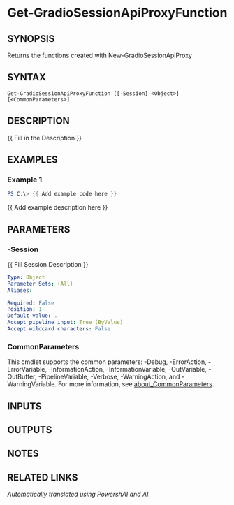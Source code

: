 ﻿---
external help file: powershai-help.xml
Module Name: powershai
online version:
schema: 2.0.0
---

# Get-GradioSessionApiProxyFunction

## SYNOPSIS
Returns the functions created with New-GradioSessionApiProxy

## SYNTAX

```
Get-GradioSessionApiProxyFunction [[-Session] <Object>] [<CommonParameters>]
```

## DESCRIPTION
{{ Fill in the Description }}

## EXAMPLES

### Example 1
```powershell
PS C:\> {{ Add example code here }}
```

{{ Add example description here }}

## PARAMETERS

### -Session
{{ Fill Session Description }}

```yaml
Type: Object
Parameter Sets: (All)
Aliases:

Required: False
Position: 1
Default value: .
Accept pipeline input: True (ByValue)
Accept wildcard characters: False
```

### CommonParameters
This cmdlet supports the common parameters: -Debug, -ErrorAction, -ErrorVariable, -InformationAction, -InformationVariable, -OutVariable, -OutBuffer, -PipelineVariable, -Verbose, -WarningAction, and -WarningVariable. For more information, see [about_CommonParameters](http://go.microsoft.com/fwlink/?LinkID=113216).

## INPUTS

## OUTPUTS

## NOTES

## RELATED LINKS



_Automatically translated using PowershAI and AI._
